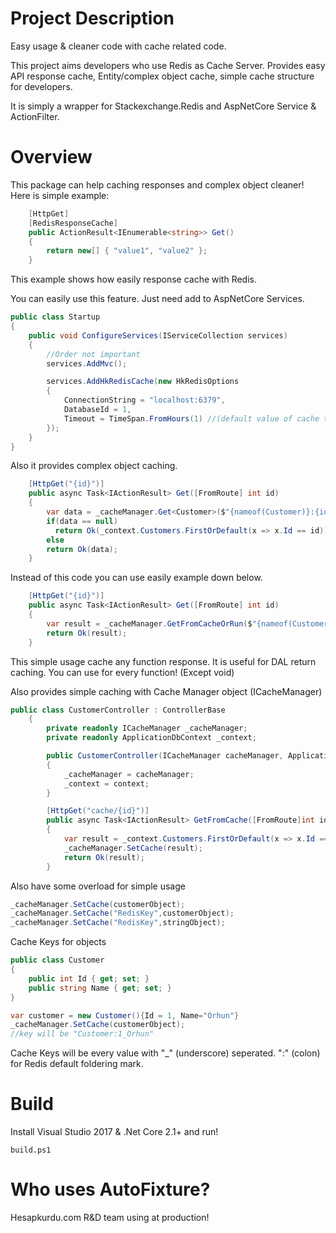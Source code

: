 # Project Description
Easy usage & cleaner code with cache related code.

This project aims developers who use Redis as Cache Server. Provides easy API response cache, Entity/complex object cache, simple cache structure for developers.

It is simply a wrapper for Stackexchange.Redis and AspNetCore Service & ActionFilter.

# Overview
This package can help caching responses and complex object cleaner! Here is simple example:

```c#
    [HttpGet]
    [RedisResponseCache]
    public ActionResult<IEnumerable<string>> Get()
    {
        return new[] { "value1", "value2" };
    }
```

This example shows how easily response cache with Redis.

You can easily use this feature. Just need add to AspNetCore Services.

```c#
public class Startup
{
    public void ConfigureServices(IServiceCollection services)
    {
        //Order not important
        services.AddMvc();

        services.AddHkRedisCache(new HkRedisOptions
        {
            ConnectionString = "localhost:6379",
            DatabaseId = 1,
            Timeout = TimeSpan.FromHours(1) //(default value of cache timeout)
        });
    }
}
```

Also it provides complex object caching.

```c#
    [HttpGet("{id}")]
    public async Task<IActionResult> Get([FromRoute] int id)
    {
        var data = _cacheManager.Get<Customer>($"{nameof(Customer)}:{id}");
        if(data == null)
          return Ok(_context.Customers.FirstOrDefault(x => x.Id == id));
        else
        return Ok(data);
    }
```

Instead of this code you can use easily example down below.

```c#
    [HttpGet("{id}")]
    public async Task<IActionResult> Get([FromRoute] int id)
    {
        var result = _cacheManager.GetFromCacheOrRun($"{nameof(Customer)}:{id}", () => { return _context.Customers.FirstOrDefault(x => x.Id == id); });
        return Ok(result);
    }
```

This simple usage cache any function response. It is useful for DAL return caching. You can use for every function! (Except void)

Also provides simple caching with Cache Manager object (ICacheManager)

```c#
public class CustomerController : ControllerBase
    {
        private readonly ICacheManager _cacheManager;
        private readonly ApplicationDbContext _context;

        public CustomerController(ICacheManager cacheManager, ApplicationDbContext context)
        {
            _cacheManager = cacheManager;
            _context = context;
        }

        [HttpGet("cache/{id}")]
        public async Task<IActionResult> GetFromCache([FromRoute]int id)
        {
            var result = _context.Customers.FirstOrDefault(x => x.Id == id);
            _cacheManager.SetCache(result);
            return Ok(result);
        }
```

Also have some overload for simple usage

```c#
_cacheManager.SetCache(customerObject);
_cacheManager.SetCache("RedisKey",customerObject);
_cacheManager.SetCache("RedisKey",stringObject);
```

Cache Keys for objects
```c#
public class Customer
{
    public int Id { get; set; }
    public string Name { get; set; }
}

var customer = new Customer(){Id = 1, Name="Orhun"}
_cacheManager.SetCache(customerObject);
//key will be "Customer:1_Orhun"
```

Cache Keys will be every value with "_" (underscore) seperated. ":" (colon) for Redis default foldering mark.


# Build
Install Visual Studio 2017 & .Net Core 2.1+ and run!

`build.ps1`

# Who uses AutoFixture?
Hesapkurdu.com R&D team using at production!